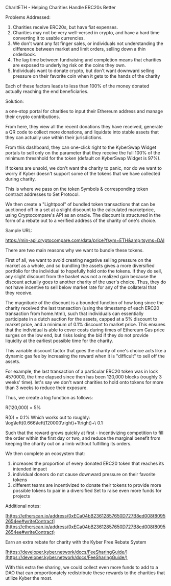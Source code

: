 CharitETH - Helping Charities Handle ERC20s Better

Problems Addressed:

1. Charities receive ERC20s, but have fiat expenses.
2. Charities may not be very well-versed in crypto, and have a hard time converting it to usable currencies.
  1. We don&#39;t want any fat finger sales, or individuals not understanding the difference between market and limit orders, selling down a thin orderbook.
3. The lag time between fundraising and completion means that charities are exposed to underlying risk on the coins they own.
4. Individuals want to donate crypto, but don&#39;t want downward selling pressure on their favorite coin when it gets to the hands of the charity 



Each of these factors leads to less than 100% of the money donated actually reaching the end beneficiaries.



Solution:

a one-stop portal for charities to input their Ethereum address and manage their crypto contributions.

From here, they view all the recent donations they have received, generate a QR code to collect more donations, and liquidate into stable assets that they can actually use within their jurisdictions.

From this dashboard, they can one-click right to the KyberSwap Widget portals to sell only on the parameter that they receive the full 100% of the minimum threshhold for the token (default on KyberSwap Widget is 97%).


If tokens are unsold, we don&#39;t want the charity to panic, nor do we want to worry if Kyber doesn&#39;t support some of the tokens that we have collected during charity.



This is where we pass on the token Symbols &amp; corresponding token contract addresses to Set Protocol.

We then create a &quot;Lightpool&quot; of bundled token transactions that can be auctioned off in a set at a slight discount to the calculated marketprice, using Cryptocompare&#39;s API as an oracle. The discount is structured in the form of a rebate out to a verified address of the charity of one&#39;s choice.

Sample URL:

https://min-api.cryptocompare.com/data/price?fsym=ETH&amp;tsyms=DAI

There are two main reasons why we want to bundle these tokens.

First of all, we want to avoid creating negative selling pressure on the market as a whole, and so bundling the assets gives a more diversified portfolio for the individual to hopefully hold onto the tokens. If they do sell, any slight discount from the basket was not a realized gain because the discount actually goes to another charity of the user&#39;s choice. Thus, they do not have incentive to sell below market rate for any of the collateral that they receive.



The magnitude of the discount is a bounded function of how long since the charity received the last transaction (using the timestamp of each ERC20 transaction from home.html), such that individuals can essentially participate in a dutch auction for the assets, capped at a 5% discount to market price, and a minimum of 0.1% discount to market price. This ensures that the individual is able to cover costs during times of Ethereum Gas price surges on the low end, but risks losing the bid if they do not provide liquidity at the earliest possible time for the charity.

This variable discount factor that goes the charity of one&#39;s choice acts like a dynamic gas fee by increasing the reward when it is &quot;difficult&quot; to sell off the assets.



For example, the last transaction of a particular ERC20 token was in lock 4570000, the time elapsed since then has been 120,000 blocks (roughly 3 weeks&#39; time). let&#39;s say we don&#39;t want charities to hold onto tokens for more than 3 weeks to reduce their exposure.

Thus, we create a log function as follows:

R(120,000) = 5%

R(0) = 0.1%
Which works out to roughly:
\log\left(0.666\left(120000\right)+1\right)+\ 0.1


Such that the reward grows quickly at first - incentivizing competition to fill the order within the first day or two, and reduce the marginal benefit from keeping the charity out on a limb without fulfilling its orders.

We then complete an ecosystem that:

1. increases the proportion of every donated ERC20 token that reaches its intended impact
2. individual donors do not cause downward pressure on their favorite tokens
3. different teams are incentivized to donate their tokens to provide more possible tokens to pair in a diversified Set to raise even more funds for projects

Additional notes:

[https://etherscan.io/address/0xECa04bB23612857650D727B8ed008f80952654ee#writeContract](https://etherscan.io/address/0xECa04bB23612857650D727B8ed008f80952654ee#writeContract)

Earn an extra rebate for charity with the Kyber Free Rebate System



[https://developer.kyber.network/docs/FeeSharingGuide/](https://developer.kyber.network/docs/FeeSharingGuide/)

With this extra fee sharing, we could collect even more funds to add to a DAO that can proportionately redistribute these rewards to the charities that utilize Kyber the most.
